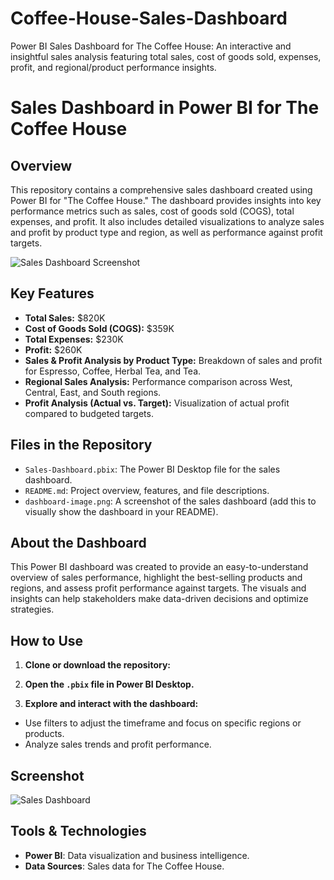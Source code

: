# Coffee-House-Sales-Dashboard
Power BI Sales Dashboard for The Coffee House: An interactive and insightful sales analysis featuring total sales, cost of goods sold, expenses, profit, and regional/product performance insights.

# Sales Dashboard in Power BI for The Coffee House

## Overview
This repository contains a comprehensive sales dashboard created using Power BI for "The Coffee House." The dashboard provides insights into key performance metrics such as sales, cost of goods sold (COGS), total expenses, and profit. It also includes detailed visualizations to analyze sales and profit by product type and region, as well as performance against profit targets.

![Sales Dashboard Screenshot](path/to/your/dashboard-image.png)

## Key Features
- **Total Sales:** $820K
- **Cost of Goods Sold (COGS):** $359K
- **Total Expenses:** $230K
- **Profit:** $260K
- **Sales & Profit Analysis by Product Type:** Breakdown of sales and profit for Espresso, Coffee, Herbal Tea, and Tea.
- **Regional Sales Analysis:** Performance comparison across West, Central, East, and South regions.
- **Profit Analysis (Actual vs. Target):** Visualization of actual profit compared to budgeted targets.

## Files in the Repository
- `Sales-Dashboard.pbix`: The Power BI Desktop file for the sales dashboard.
- `README.md`: Project overview, features, and file descriptions.
- `dashboard-image.png`: A screenshot of the sales dashboard (add this to visually show the dashboard in your README).

## About the Dashboard
This Power BI dashboard was created to provide an easy-to-understand overview of sales performance, highlight the best-selling products and regions, and assess profit performance against targets. The visuals and insights can help stakeholders make data-driven decisions and optimize strategies.

## How to Use
1. **Clone or download the repository:**
2.  **Open the `.pbix` file in Power BI Desktop.**

3. **Explore and interact with the dashboard:**
- Use filters to adjust the timeframe and focus on specific regions or products.
- Analyze sales trends and profit performance.

## Screenshot
![Sales Dashboard](path/to/your/dashboard-image.png)

## Tools & Technologies
- **Power BI**: Data visualization and business intelligence.
- **Data Sources**: Sales data for The Coffee House.




